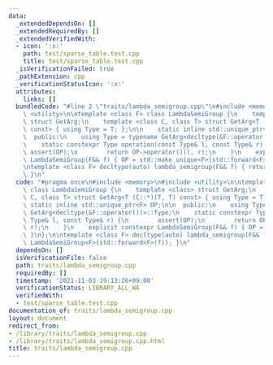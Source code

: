 ```yaml
---
data:
  _extendedDependsOn: []
  _extendedRequiredBy: []
  _extendedVerifiedWith:
  - icon: ':x:'
    path: test/sparse_table.test.cpp
    title: test/sparse_table.test.cpp
  _isVerificationFailed: true
  _pathExtension: cpp
  _verificationStatusIcon: ':x:'
  attributes:
    links: []
  bundledCode: "#line 2 \"traits/lambda_semigroup.cpp\"\n#include <memory>\n#include\
    \ <utility>\n\ntemplate <class F> class LambdaSemiGroup {\n    template <class>\
    \ struct GetArg;\n    template <class C, class T> struct GetArg<T (C::*)(T, T)\
    \ const> { using Type = T; };\n\n    static inline std::unique_ptr<F> OP;\n\n\
    \  public:\n    using Type = typename GetArg<decltype(&F::operator())>::Type;\n\
    \    static constexpr Type operation(const Type& l, const Type& r) {\n       \
    \ assert(OP);\n        return OP->operator()(l, r);\n    }\n    explicit constexpr\
    \ LambdaSemiGroup(F&& f) { OP = std::make_unique<F>(std::forward<F>(f)); }\n};\n\
    \ntemplate <class F> decltype(auto) lambda_semigroup(F&& f) { return LambdaSemiGroup<F>(std::forward<F>(f));\
    \ }\n"
  code: "#pragma once\n#include <memory>\n#include <utility>\n\ntemplate <class F>\
    \ class LambdaSemiGroup {\n    template <class> struct GetArg;\n    template <class\
    \ C, class T> struct GetArg<T (C::*)(T, T) const> { using Type = T; };\n\n   \
    \ static inline std::unique_ptr<F> OP;\n\n  public:\n    using Type = typename\
    \ GetArg<decltype(&F::operator())>::Type;\n    static constexpr Type operation(const\
    \ Type& l, const Type& r) {\n        assert(OP);\n        return OP->operator()(l,\
    \ r);\n    }\n    explicit constexpr LambdaSemiGroup(F&& f) { OP = std::make_unique<F>(std::forward<F>(f));\
    \ }\n};\n\ntemplate <class F> decltype(auto) lambda_semigroup(F&& f) { return\
    \ LambdaSemiGroup<F>(std::forward<F>(f)); }\n"
  dependsOn: []
  isVerificationFile: false
  path: traits/lambda_semigroup.cpp
  requiredBy: []
  timestamp: '2021-11-03 19:13:26+09:00'
  verificationStatus: LIBRARY_ALL_WA
  verifiedWith:
  - test/sparse_table.test.cpp
documentation_of: traits/lambda_semigroup.cpp
layout: document
redirect_from:
- /library/traits/lambda_semigroup.cpp
- /library/traits/lambda_semigroup.cpp.html
title: traits/lambda_semigroup.cpp
---
```

